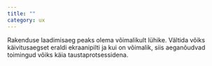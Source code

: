 ```yaml
---
title: ""
category: ux
---
```

Rakenduse laadimisaeg peaks olema võimalikult lühike. Vältida võiks
käivitusaegset eraldi ekraanipilti ja kui on võimalik, siis aeganõudvad
toimingud võiks käia taustaprotsessidena.
